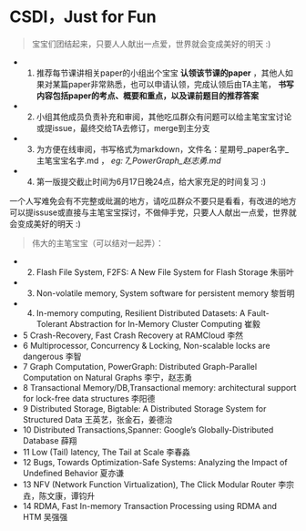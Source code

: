 # CSDI，Just for Fun
>宝宝们团结起来，只要人人献出一点爱，世界就会变成美好的明天 :)
* 1. 推荐每节课讲相关paper的小组出个宝宝 **认领该节课的paper** ，其他人如果对某篇paper非常熟悉，也可以申请认领，完成认领后由TA主笔，
**书写内容包括paper的考点、概要和重点，以及课前题目的推荐答案**
* 2. 小组其他成员负责补充和审阅，其他吃瓜群众有问题可以给主笔宝宝讨论或提issue，最终交给TA去修订，merge到主分支
* 3. 为方便在线审阅，书写格式为markdown，文件名：星期号_paper名字_主笔宝宝名字.md ，  *eg: 7_PowerGraph_赵志勇.md*
* 4. 第一版提交截止时间为6月17日晚24点，给大家充足的时间复习 :)

一个人写难免会有不完整或纰漏的地方，请吃瓜群众不要只是看看，有改进的地方可以提issuse或直接与主笔宝宝探讨，不做伸手党，只要人人献出一点爱，世界就会变成美好的明天 :)


>伟大的主笔宝宝（可以结对一起弄）：
* 2. Flash File System,  F2FS: A New File System for Flash Storage   朱丽叶
* 3. Non-volatile memory,  System software for persistent memory     黎哲明
* 4. In-memory computing, Resilient Distributed Datasets: A Fault-Tolerant Abstraction for In-Memory Cluster Computing 崔毅
* 5 Crash-Recovery,  Fast Crash Recovery at RAMCloud 李然
* 6 Multiprocessor, Concurrency & Locking,  Non-scalable locks are dangerous 李智
* 7 Graph Computation, PowerGraph: Distributed Graph-Parallel Computation on Natural Graphs 李宁，赵志勇
* 8 Transactional Memory/DB,Transactional memory: architectural support for lock-free data structures 李阳德
* 9 Distributed Storage,  Bigtable: A Distributed Storage System for Structured Data  王英艺，张金石，姜德治
* 10 Distributed Transactions,Spanner: Google’s Globally-Distributed Database   薛翔
* 11 Low (Tail) latency, The Tail at Scale 李春淼
* 12 Bugs, Towards Optimization-Safe Systems: Analyzing the Impact of Undefined Behavior 夏亦谦
* 13 NFV (Network Function Virtualization),  The Click Modular Router 李宗垚，陈文康，谭钧升
* 14 RDMA, Fast In-memory Transaction Processing using RDMA and HTM 吴强强


